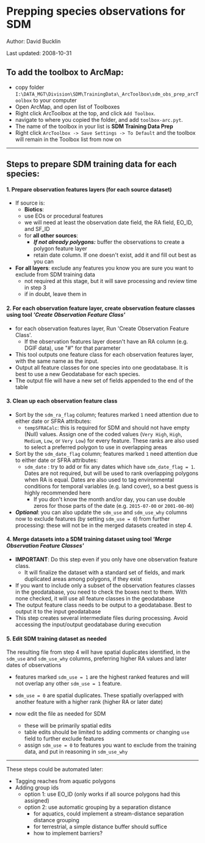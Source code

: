 # Prepping species observations for SDM

Author: David Bucklin

Last updated: 2008-10-31

## To add the toolbox to ArcMap:

- copy folder `I:\DATA_MGT\Division\SDM\TrainingData\_ArcToolbox\sdm_obs_prep_arcToolbox` to your computer
- Open ArcMap, and open list of Toolboxes
- Right click ArcToolbox at the top, and click `Add Toolbox`.
- navigate to where you copied the folder, and add `toolbox-arc.pyt`.
- The name of the toolbox in your list is **SDM Training Data Prep**
- Right click `ArcToolbox -> Save Settings -> To Default` and the toolbox will remain in the Toolbox list from now on

---

## Steps to prepare SDM training data for each species: 

#### 1. Prepare observation features layers (for each source dataset)

- If source is:
  -  **Biotics**:
    - use EOs or procedural features
    - we will need at least the observation date field, the RA field, EO_ID, and SF_ID
  - for **all other sources**:
    - ***If not already polygons:*** buffer the observations to create a polygon feature layer
    - retain date column. If one doesn't exist, add it and fill out best as you can
- **For all layers**: exclude any features you know you are sure you want to exclude from SDM training data
  - not required at this stage, but it will save processing and review time in step 3
  - if in doubt, leave them in

#### 2. For each observation feature layer, create observation feature classes using tool *'Create Observation Feature Class'*

- for each observation features layer, Run 'Create Observation Feature Class'.
  - If the observation features layer doesn't have an RA column (e.g. DGIF data), use "#" for that parameter
- This tool outputs one feature class for each observation features layer, with the same name as the input. 
- Output all feature classes for one species into one geodatabase. It is best to use a new Geodatabase for each species.
- The output file will have a new set of fields appended to the end of the table

#### 3. Clean up each observation feature class

- Sort by the `sdm_ra_flag` column; features marked `1` need attention due to either date or SFRA attributes:
  - `tempSFRACalc`: this is required for SDM and should not have empty (Null) values. Assign one of the coded values (`Very High`, `High`, `Medium`, `Low`, or `Very Low`) for every feature. These ranks are also used to select a preferred polygon to use in overlapping areas
- Sort by the `sdm_date_flag` column; features marked `1` need attention due to either date or SFRA attributes:
  - `sdm_date` : try to add or fix any dates which have `sdm_date_flag = 1`. Dates are not required, but will be used to rank overlapping polygons when RA is equal. Dates are also used to tag environmental conditions for temporal variables (e.g. land cover), so a best guess is highly recommended here
    - If you don't know the month and/or day, you can use double zeros for those parts of the date (e.g. `2015-07-00` or `2001-00-00`)
- ***Optional***: you can also update the `sdm_use` and `sdm_use_why` columns now to exclude features (by setting `sdm_use = 0`) from further processing: these will not be in the merged datasets created in step 4.

#### 4. Merge datasets into a SDM training dataset using tool *'Merge Observation Feature Classes'*

- **IMPORTANT**: Do this step even if you only have one observation feature class. 
  - It will finalize the dataset with a standard set of fields, and mark duplicated areas among polygons, if they exist
- If you want to include only a subset of the observation features classes in the geodatabase, you need to check the boxes next to them. With none checked, it will use all feature classes in the geodatabase
- The output feature class needs to be output to a geodatabase. Best to output it to the input geodatabase
- This step creates several intermediate files during processing. Avoid accessing the input/output geodatabase during execution

#### 5. Edit SDM training dataset as needed

The resulting file from step 4 will have spatial duplicates identified, in the `sdm_use` and `sdm_use_why` columns, preferring higher RA values and later dates of observations

- features marked `sdm_use = 1` are the highest ranked features and will not overlap any other `sdm_use = 1` feature.
- `sdm_use = 0` are spatial duplicates. These spatially overlapped with another feature with a higher rank (higher RA or later date)

- now edit the file as needed for SDM 
  - these will be primarily spatial edits
  - table edits should be limited to adding comments or changing `use` field to further exclude features
  - assign  `sdm_use = 0` to features you want to exclude from the training data, and put in reasoning in `sdm_use_why`

---

These steps could  be automated later:

- Tagging reaches from aquatic polygons
- Adding group ids
  - option 1: use EO_ID (only works if all source polygons had this assigned)
  - option 2: use automatic grouping by a separation distance
    - for aquatics, could implement a stream-distance separation distance grouping
    - for terrestrial, a simple distance buffer should suffice
    - how to implement barriers?

